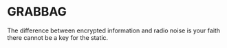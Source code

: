 # GRABBAG

The difference between encrypted information and radio noise is your faith there cannot be a key for the static.
